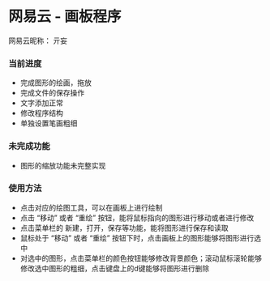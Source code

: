 # 网易云 - 画板程序



网易云昵称： 亓妄



### 当前进度

- 完成图形的绘画，拖放
- 完成文件的保存操作
- 文字添加正常
- 修改程序结构
- 单独设置笔画粗细



### 未完成功能

- 图形的缩放功能未完整实现

### 使用方法
- 点击对应的绘图工具，可以在画板上进行绘制
- 点击 “移动” 或者 “重绘” 按钮，能将鼠标指向的图形进行移动或者进行修改
- 点击菜单栏的 新建，打开，保存等功能，能将图形进行保存和读取
- 鼠标处于 “移动” 或者 “重绘” 按钮下时，点击画板上的图形能够将图形进行选中
- 对选中的图形，点击菜单栏的颜色按钮能够修改背景颜色；滚动鼠标滚轮能够修改选中图形的粗细，点击键盘上的d键能够将图形进行删除

